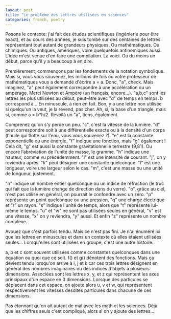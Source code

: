 ```yaml
---
layout: post
title: "Le problème des lettres utilisées en sciences"
categories: french, poetry
---
```

Posons le contexte: j'ai fait des études scientifiques (ingénierie pour être exact), et au cours des années, je suis tombé sur des centaines de lettres représentant tout autant de grandeurs physiques. Ou mathématiques. Ou chimiques. Ou antiques, amériques, voire quelquefois antinomiques aussi. L'idée m'est venue d'en faire une compilation. La voici. Ou du moins un début, parce qu'il y a beaucoup à en dire.

Premièrement, commençons par les fondements de la notation symbolique. Mais si, vous vous souvenez, les millions de fois où votre professeur de mathématiques vous a demandé d'écrire a = a. Donc, "a", check. Mais imaginez, "a" peut également correspondre à une accélération ou un ampérage. Merci Newton et Ampère (un français, encore...). "a,b,c" sont les lettres les plus utilisées au début, peut-être avec "d" de temps en temps. b correspond à... En minuscule, à rien en fait. Bon, y a une lettre non utilisée si quelqu'un la veut, je la revend, pas cher. Ah, si, la base d'un triangle, mais si, comme a = b*h/2. Revoilà un "a", tiens, également.   
  
Comprenez qu'on s'y perde un peu. "c", c'est la vitesse de la lumière. "d" peut correspondre soit à une différentielle exacte ou à la densité d'un corps (l'huile qui flotte sur l'eau, vous vous souvenez ?). "e" est la constante exponentielle ou une énergie, "f" indique une fonction, mais "g" également ! Cela dit, "g" est aussi la constante gravitationnelle terrestre (9,81). Ou encore l’abréviation de l'unité de masse, le gramme. "h" indique une hauteur, comme vu précédemment. "i" est une intensité de courant. "j", on y reviendra après. "k" peut désigner une constante quelconque. "l" est une longueur, voire une largeur selon le cas. "m", c'est une masse ou une unité de longueur, justement.   
  
"n" indique un nombre entier quelconque ou un indice de réfraction (le truc qui fait que la lumière change de direction dans du verre). "o", grâce au ciel, n'est pas utilisé en général, on pourrait le confondre avec un zéro. "p" représente un point quelconque ou une pression, "q" une charge électrique et "r" un rayon. "s" indique l'unité de temps, alors que "t" représente lui-même le temps. "u" et "w" ne sont pas utilisées seules en général, "v" est une vitesse, "x" on y reviendra, "y" aussi. Et enfin "z" représente un nombre complexe.   
  
Avouez que c'est parfois tendu. Mais ce n'est pas fini. Je n'ai énuméré ici que les lettres en minuscules et dans un contexte où elles étaient utilisées seules... Lorsqu'elles sont utilisées en groupe, c'est une autre histoire.  
  
a, b et c sont souvent utilisées comme constantes quelconques dans une équation ou quoi que ce soit. f() et g() dénotent des fonctions. Mais ça devient tendu lorsqu'on arrive à i, j et k car ces trois lettres désignent en général des nombres imaginaires ou des indices d'objets à plusieurs dimensions. Associées sont les lettres x, y, et z qui représentent les axes principaux d'un espace en 3 dimensions. Lorsque des particules se déplacent dans cet espace, on ajoute alors u, v et w, qui représentent respectivement les vitesses desdites particules dans chacune de ces dimensions.   
  
Pas étonnant qu'on ait autant de mal avec les math et les sciences. Déjà que les chiffres seuls c'est compliqué, alors si on y ajoute des lettres...